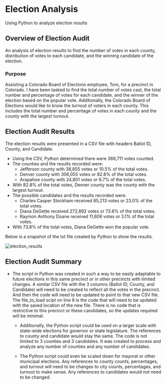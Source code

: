 # Election Analysis

Using Python to analyze election results

## Overview of Election Audit

An analysis of election results to find the number of votes in each county, distribution of votes to each candidate, and the winning candidate of the election.

### Purpose

Assisting a Colorado Board of Elections employee, Tom, for a precinct in Colorado. I have been tasked to find the total number of votes cast, the total number and percentage of votes for each candidate, and the winner of the election based on the popular vote. Additionally, the Colorado Board of Elections would like to know the turnout of voters in each county. This includes the total number and percentage of votes in each county and the county with the largest turnout.

## Election Audit Results

The election results were presented in a CSV file with headers Ballot ID, County, and Candidate.

- Using the CSV, Python determined there were 369,711 votes counted.
- The counties and the results recorded were: 
  - Jefferson county with 38,855 votes or 10.5% of the total votes.
  - Denver county with 306,055 votes or 82.8% of the total votes.
  - Arapahoe county with 24,801 votes or 6.7% of the total votes.
 - With 82.8% of the total votes, Denver county was the county with the largest turnout.
 - The possible candidates and the results recorded were:
    - Charles Casper Stockham received 85,213 votes or 23.0% of the total votes.
    - Diana DeGette received 272,892 votes or 73.8% of the total votes.
    - Raymon Anthony Doane received 11,606 votes or 3.1% of the total votes.
 - With 73.8% of the total votes, Diana DeGette won the popular vote.
 
 Below is a snapshot of the txt file created by Python to show the results.

![election_results](https://user-images.githubusercontent.com/108373151/180626105-3f89903b-f8df-4fd6-b792-83795da87337.png)

## Election Audit Summary

- The script in Python was created in such a way to be easily adaptable to future elections in this same precinct or in other precincts with limited changes. A similar CSV file with the 3 columns (Ballot ID, County, and Candidate) will need to be created to reflect all the votes in the precinct. And then the code will need to be updated to point to that new CSV file. The file_to_load scipt on line 9 is the code that will need to be updated with the saved location of the new file. There is no code that is restrictive to this precinct or these candidates, so the updates required will be minimal.

    - Additionally, the Python script could be used on a larger scale with state-wide elections for governor or state legislature. The references to county and candidate would stay the same. The code is not limited to 3 counties and 3 candidates. It was created to process and analyze any number of counties and any number of candidates.

    - The Python script could even be scaled down for mayoral or other municipal elections. Any references to county counts, percentages, and turnout will need to be changes to city counts, percentages, and turnout to make sense. Any references to candidates would not need to be changed.






